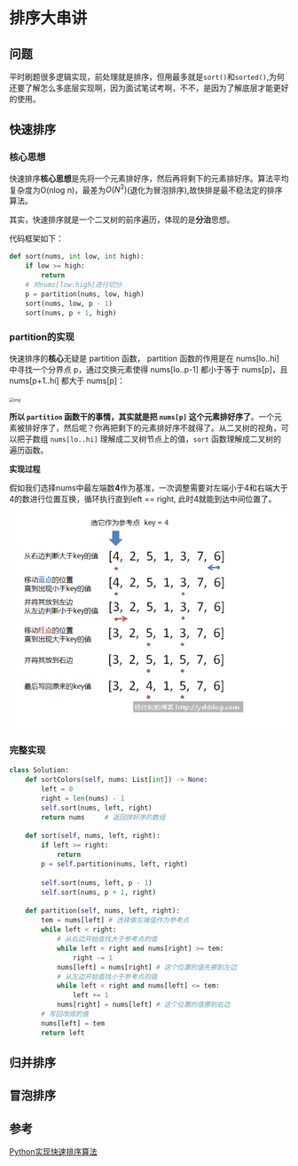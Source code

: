 # 排序大串讲

## 问题

平时刷题很多逻辑实现，前处理就是排序，但用最多就是`sort()`和`sorted()`,为何还要了解怎么多底层实现啊，因为面试笔试考啊，不不，是因为了解底层才能更好的使用。

## 快速排序

### 核心思想

快速排序**核心思想**是先将一个元素排好序，然后再将剩下的元素排好序。算法平均复杂度为O(nlog n)，最差为$O(N^2)$(退化为冒泡排序),故快排是最不稳法定的排序算法。

其实，快速排序就是一个二叉树的前序遍历，体现的是**分治**思想。

代码框架如下：
```python
def sort(nums, int low, int high):
    if low >= high:
        return 
    # 对nums[low:high]进行切分
    p = partition(nums, low, high)
    sort(nums, low, p - 1)
    sort(nums, p + 1, high)
```
### partition的实现

快速排序的**核心**无疑是 partition 函数， partition 函数的作用是在 nums[lo..hi] 中寻找一个分界点 p，通过交换元素使得 nums[lo..p-1] 都小于等于 nums[p]，且 nums[p+1..hi] 都大于 nums[p]：

<img src="https://labuladong.github.io/algo/images/快速选择/1.jpeg" alt="img" style="zoom: 50%;" />

**所以 `partition` 函数干的事情，其实就是把 `nums[p]` 这个元素排好序了**。一个元素被排好序了，然后呢？你再把剩下的元素排好序不就得了。从二叉树的视角，可以把子数组 `nums[lo..hi]` 理解成二叉树节点上的值，`sort` 函数理解成二叉树的遍历函数。

**实现过程**

假如我们选择nums中最左端数**4**作为基准，一次调整需要对左端小于4和右端大于4的数进行位置互换，循环执行直到left == right, 此时4就能到达中间位置了。

<img src="https://raw.githubusercontent.com/kongyan66/Img-for-md/master/img/image-20220908154632165.png" alt="image-20220908154632165" style="zoom:67%;" />

### 完整实现

```python
class Solution:
    def sortColors(self, nums: List[int]) -> None:
        left = 0
        right = len(nums) - 1
        self.sort(nums, left, right)
        return nums     # 返回排好序的数组
    
    def sort(self, nums, left, right):
        if left >= right:
            return
        p = self.partition(nums, left, right)
     
        self.sort(nums, left, p - 1)
        self.sort(nums, p + 1, right)

    def partition(self, nums, left, right):
        tem = nums[left] # 选择做左端值作为参考点
        while left < right:
            # 从右边开始查找大于参考点的值
            while left < right and nums[right] >= tem:
                right -= 1
            nums[left] = nums[right] # 这个位置的值先挪到左边
            # 从左边开始查找小于参考点的值
            while left < right and nums[left] <= tem:
                left += 1
            nums[right] = nums[left] # 这个位置的值挪到右边
        # 写回改成的值
        nums[left] = tem
        return left
```

## 归并排序



## 冒泡排序







## 参考

[Python实现快速排序算法](https://yshblog.com/blog/170)